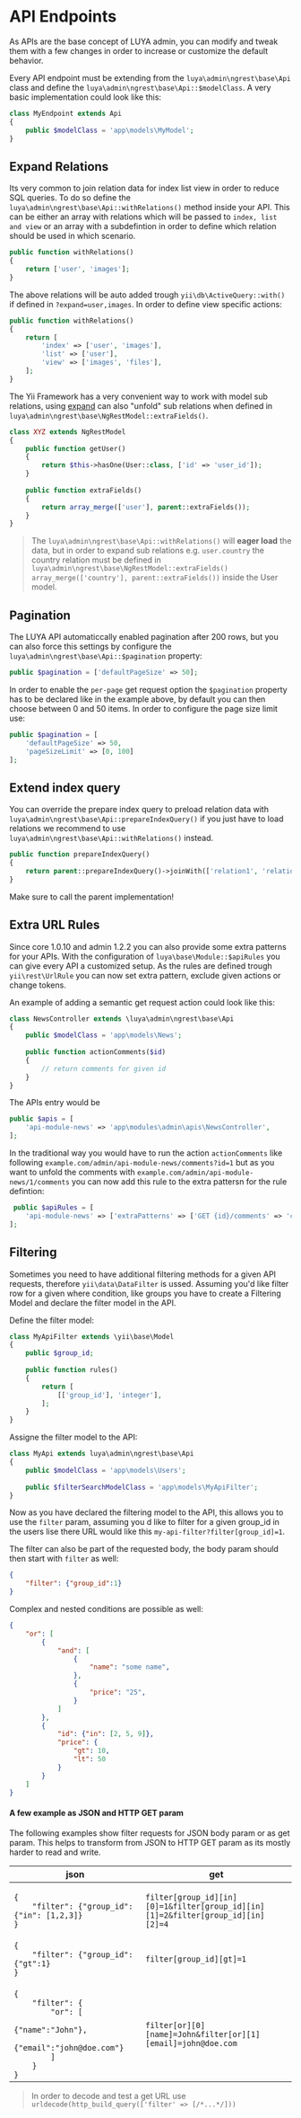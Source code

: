 # API Endpoints

As APIs are the base concept of LUYA admin, you can modify and tweak them with a few changes in order to increase or customize the default behavior.

Every API endpoint must be extending from the `luya\admin\ngrest\base\Api` class and define the `luya\admin\ngrest\base\Api::$modelClass`. A very basic implementation could look like this:

```php
class MyEndpoint extends Api
{
    public $modelClass = 'app\models\MyModel';
}
```

## Expand Relations

Its very common to join relation data for index list view in order to reduce SQL queries. To do so define the `luya\admin\ngrest\base\Api::withRelations()` method inside your API. This can be either an array with relations which will be passed to `index, list and view` or an array with a subdefintion in order to define which relation should be used in which scenario.

```php
public function withRelations()
{
    return ['user', 'images'];
}
```

The above relations will be auto added trough `yii\db\ActiveQuery::with()` if defined in `?expand=user,images`. In order to define view specific actions:

```php
public function withRelations()
{
    return [
        'index' => ['user', 'images'],
        'list' => ['user'],
        'view' => ['images', 'files'],
    ];
}
```

The Yii Framework has a very convenient way to work with model sub relations, using [expand](https://www.yiiframework.com/doc/guide/2.0/en/rest-resources) can also "unfold" sub relations when defined in `luya\admin\ngrest\base\NgRestModel::extraFields()`.

```php
class XYZ extends NgRestModel
{
    public function getUser()
    {
        return $this->hasOne(User::class, ['id' => 'user_id']);
    }
    
    public function extraFields()
    {
        return array_merge(['user'], parent::extraFields());
    }
}
```

> The `luya\admin\ngrest\base\Api::withRelations()` will **eager load** the data, but in order to expand sub relations e.g. `user.country` the country relation must be defined in `luya\admin\ngrest\base\NgRestModel::extraFields()` `array_merge(['country'], parent::extraFields())` inside the User model.

## Pagination

The LUYA API automaticcally enabled pagination after 200 rows, but you can also force this settings by configure the `luya\admin\ngrest\base\Api::$pagination` property:

```php
public $pagination = ['defaultPageSize' => 50];
```

In order to enable the `per-page` get request option the `$pagination` property has to be declared like in the example above, by default you can then choose between 0 and 50 items. In order to configure the page size limit use:

```php
public $pagination = [
    'defaultPageSize' => 50,
    'pageSizeLimit' => [0, 100]
];
```

## Extend index query

You can override the prepare index query to preload relation data with `luya\admin\ngrest\base\Api::prepareIndexQuery()` if you just have to load relations we recommend to use `luya\admin\ngrest\base\Api::withRelations()` instead.

```php
public function prepareIndexQuery()
{
    return parent::prepareIndexQuery()->joinWith(['relation1', 'relation2']);
}
```

Make sure to call the parent implementation!

## Extra URL Rules

Since core 1.0.10 and admin 1.2.2 you can also provide some extra patterns for your APIs. With the configuration of `luya\base\Module::$apiRules` you can give every API a customized setup. As the rules are defined trough `yii\rest\UrlRule` you can now set extra pattern, exclude given actions or change tokens.

An example of adding a semantic get request action could look like this:

```php
class NewsController extends \luya\admin\ngrest\base\Api
{
    public $modelClass = 'app\models\News';
    
    public function actionComments($id)
    {
        // return comments for given id
    }
}
```

The APIs entry would be

```php
public $apis = [
    'api-module-news' => 'app\modules\admin\apis\NewsController',
];
```

In the traditional way you would have to run the action `actionComments` like following `example.com/admin/api-module-news/comments?id=1` but as you want to unfold the comments with `example.com/admin/api-module-news/1/comments` you can now add this rule to the extra pattersn for the rule defintion:

```php
 public $apiRules = [
    'api-module-news' => ['extraPatterns' => ['GET {id}/comments' => 'comments']]
];
```

## Filtering

Sometimes you need to have additional filtering methods for a given API requests, therefore `yii\data\DataFilter` is ussed. Assuming you'd like filter row for a given where condition, like groups you have to create a Filtering Model and declare the filter model in the API.

Define the filter model:

```php
class MyApiFilter extends \yii\base\Model
{
    public $group_id;
    
    public function rules()
    {
        return [
            [['group_id'], 'integer'],
        ];
    }
}
```

Assigne the filter model to the API:

```php
class MyApi extends luya\admin\ngrest\base\Api
{
    public $modelClass = 'app\models\Users';
     
    public $filterSearchModelClass = 'app\models\MyApiFilter';
}
```

Now as you have declared the filtering model to the API, this allows you to use the `filter` param, assuming you d like to filter for a given group_id in the users lise there URL would like this `my-api-filter?filter[group_id]=1`.

The filter can also be part of the requested body, the body param should then start with `filter` as well:

```json
{
    "filter": {"group_id":1}
}
```

Complex and nested conditions are possible as well:

```json
{
    "or": [
        {
            "and": [
                {
                    "name": "some name",
                },
                {
                    "price": "25",
                }
            ]
        },
        {
            "id": {"in": [2, 5, 9]},
            "price": {
                "gt": 10,
                "lt": 50
            }
        }
    ]
}
```

#### A few example as JSON and HTTP GET param

The following examples show filter requests for JSON body param or as get param. This helps to transform from JSON to HTTP GET param as its mostly harder to read and write.

<table>
<thead>
<tr>
<th>json</th>
<th>get</th>
</tr>
</thead>

<tr>
<td>
<code>
{
    "filter": {"group_id":{"in": [1,2,3]}
}
</code>
</td>
<td>
<code>
filter[group_id][in][0]=1&filter[group_id][in][1]=2&filter[group_id][in][2]=4
</code>
</td>
</tr>

<tr>
<td>
<code>
{
    "filter": {"group_id":{"gt":1}
}
</code>
</td>
<td>
<code>
filter[group_id][gt]=1
</code>
</td>
</tr>

<tr>
<td>
<code>
{
    "filter": {
        "or": [
            {"name":"John"},
            {"email":"john@doe.com"}
        ]
    }
}
</code>
</td>
<td>
<code>
filter[or][0][name]=John&filter[or][1][email]=john@doe.com
</code>
</td>
</tr>
</table>

> In order to decode and test a get URL use `urldecode(http_build_query(['filter' => [/*...*/]))`
